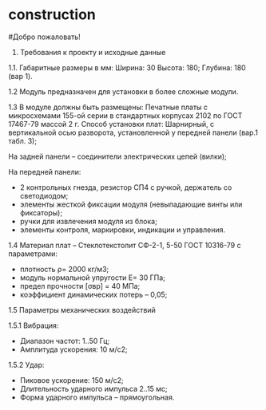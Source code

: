 # construction

#Добро пожаловать!

1. Требования к проекту и исходные данные

1.1. Габаритные размеры в мм: Ширина: 30 Высота: 180; Глубина: 180 (вар 1).

1.2	Модуль предназначен для установки в более сложные модули.

1.3	В модуле должны быть размещены:
Печатные платы с микросхемами 155-ой серии в стандартных корпусах 2102 по ГОСТ 17467-79 массой 2 г. Способ установки плат: Шарнирный, с вертикальной осью разворота, установленной у передней панели (вар.1 табл. З);

На задней панели – соединители электрических цепей (вилки);

На передней панели: 
- 2 контрольных гнезда, резистор СП4 с ручкой, держатель со светодиодом;
- элементы жесткой фиксации модуля (невыпадающие винты или фиксаторы);
- ручки для извлечения модуля из блока;
- элементы контроля, маркировки, индикации и управления.

1.4	Материал плат – Стеклотекстолит СФ-2-1, 5-50 ГОСТ 10316-79 с параметрами: 
- плотность ρ= 2000 кг/м3;
- модуль нормальной упругости Е= 30 ГПа; 
- предел прочности [σвр] = 40 МПа; 
- коэффициент динамических потерь – 0,05;

1.5	Параметры механических воздействий

1.5.1 Вибрация: 	
- Диапазон частот: 1..50 Гц;
- Амплитуда ускорения: 10 м/с2;

1.5.2 Удар:
- Пиковое ускорение: 150 м/с2;
- Длительность ударного импульса 2..15 мс;
- Форма ударного импульса – прямоугольная.
